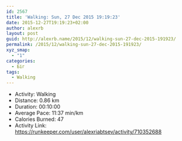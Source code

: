 ```yaml
---
id: 2567
title: 'Walking: Sun, 27 Dec 2015 19:19:23'
date: 2015-12-27T19:19:23+02:00
author: alexrb
layout: post
guid: http://alexrb.name/2015/12/walking-sun-27-dec-2015-191923/
permalink: /2015/12/walking-sun-27-dec-2015-191923/
xyz_smap:
  - "1"
categories:
  - Біг
tags:
  - Walking
---
```

<ul class="rk-list">
  <li class="rk-activity">
    Activity: Walking
  </li>
  <li class="rk-distance">
    Distance: 0.86 km
  </li>
  <li class="rk-duration">
    Duration: 00:10:00
  </li>
  <li class="rk-avg-pace">
    Average Pace: 11:37 min/km
  </li>
  <li class="rk-calories">
    Calories Burned: 47
  </li>
  <li class="rk-activity-link">
    Activity Link: <a href="https://runkeeper.com/user/alexriabtsev/activity/710352688">https://runkeeper.com/user/alexriabtsev/activity/710352688</a>
  </li>
</ul>